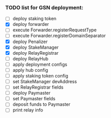 ### TODO list for GSN deployment:
-[ ] deploy staking token
-[x] deploy forwarder
-[ ] execute Forwarder.registerRequestType
-[ ] execute Forwarder.registerDomainSeparator
-[x] deploy Penalizer
-[x] deploy StakeManager
-[x] deploy RelayRegistrar
-[ ] deploy RelayHub
-[ ] apply deployment configs
-[ ] apply hub config
-[ ] apply staking token config
-[ ] set StakeManager devAddress
-[ ] set RelayRegistrar fields
-[ ] deploy Paymaster
-[ ] set Paymaster fields
-[ ] deposit funds to Paymaster
-[ ] print relay info